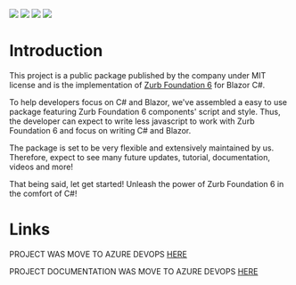 ![](https://img.shields.io/badge/License-MIT-blueviolet)
![](https://img.shields.io/badge/Foundation-6.6.3-blue)
![](https://img.shields.io/nuget/v/Fl.Blazor.Foundation?label=Latest)
![](https://img.shields.io/nuget/dt/Fl.Blazor.Foundation?label=Downloads)

# Introduction 
This project is a public package published by the company under MIT license and is the implementation of [Zurb Foundation 6](https://get.foundation/index.html) for Blazor C#.

To help developers focus on C# and Blazor, we've assembled a easy to use package featuring Zurb Foundation 6 components' script and style. Thus, the developer can expect to write less javascript to work with Zurb Foundation 6 and focus on writing C# and Blazor.

The package is set to be very flexible and extensively maintained by us. Therefore, expect to see many future updates, tutorial, documentation, videos and more!

That being said, let get started! Unleash the power of Zurb Foundation 6 in the comfort of C#!


# Links
PROJECT WAS MOVE TO AZURE DEVOPS [HERE](https://dev.azure.com/FlawlessLoop/_git/blazor_foundation_6)

PROJECT DOCUMENTATION WAS MOVE TO AZURE DEVOPS [HERE](https://dev.azure.com/FlawlessLoop/blazor_foundation_6/_wiki/wikis/Blazor%20Foundation%206/7/Getting-Started)
